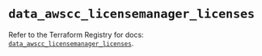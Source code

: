 # `data_awscc_licensemanager_licenses`

Refer to the Terraform Registry for docs: [`data_awscc_licensemanager_licenses`](https://registry.terraform.io/providers/hashicorp/awscc/0.70.0/docs/data-sources/licensemanager_licenses).
